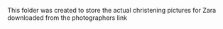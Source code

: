 This folder was created to store the actual christening pictures for Zara downloaded from the photographers link 
